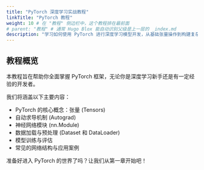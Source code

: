 ```yaml
---
title: "PyTorch 深度学习实战教程"
linkTitle: "PyTorch 教程"
weight: 10 # 在 "教程" 侧边栏中，这个教程排在最前面
# parent: "教程" # 通常 Hugo Blox 能自动识别父级是上一层的 _index.md
description: "学习如何使用 PyTorch 进行深度学习模型开发，从基础张量操作到构建复杂的神经网络。"
---
```


## 教程概览

本教程旨在帮助你全面掌握 PyTorch 框架，无论你是深度学习新手还是有一定经验的开发者。

我们将涵盖以下主要内容：

*   PyTorch 的核心概念：张量 (Tensors)
*   自动求导机制 (Autograd)
*   神经网络模块 (nn.Module)
*   数据加载与预处理 (Dataset 和 DataLoader)
*   模型训练与评估
*   常见的网络结构与应用案例

准备好进入 PyTorch 的世界了吗？让我们从第一章开始吧！
